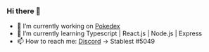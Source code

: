 ### Hi there 👋

- 🔭 I’m currently working on [Pokedex](https://github.com/Stablest/pokedex)
- 🌱 I’m currently learning Typescript | React.js | Node.js | Express
- 📫 How to reach me: [Discord](https://discord.com/) -> Stablest #5049

